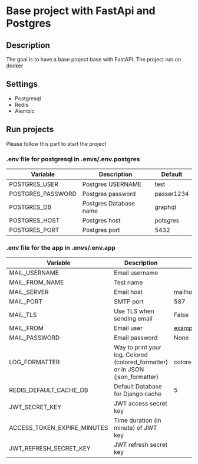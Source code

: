 # Base project with FastApi and Postgres


## Description
The goal is to have a base project base with FastAPI. The project run on docker

## Settings
* Postgresql
* Redis
* Alembic

## Run projects

Please follow this part to start the project

### .env file for postgresql in .envs/.env.postgres
| Variable          | Description            | Default    |
|-------------------|------------------------|------------|
| POSTGRES_USER     | Postgres USERNAME      | test       |
| POSTGRES_PASSWORD | Postgres password      | passer1234 |
| POSTGRES_DB       | Postgres Database name | graphql    |
| POSTGRES_HOST     | Postgres host          | potsgres   |
| POSTGRES_PORT     | Postgres port          | 5432       |

### .env file for the app in .envs/.env.app
| Variable                    | Description                                                                    | Default             | Example        |
|-----------------------------|--------------------------------------------------------------------------------|---------------------|----------------|
| MAIL_USERNAME               | Email username                                                                 |                     | Test           |
| MAIL_FROM_NAME              | Test name                                                                      |                     | test name      |
| MAIL_SERVER                 | Email host                                                                     | mailhog             | smtp.gmail.com |
| MAIL_PORT                   | SMTP port                                                                      | 587                 |                |
| MAIL_TLS                    | Use TLS when sending email                                                     | False               |                |
| MAIL_FROM                   | Email user                                                                     | example@example.com |                |
| MAIL_PASSWORD               | Email password                                                                 | None                |                |
| LOG_FORMATTER               | Way to print your log. Colored (colored_formatter) or in JSON (json_formatter) | colored_formatter   |                |
| REDIS_DEFAULT_CACHE_DB      | Default Database for Django cache                                              | 5                   | 0              |
| JWT_SECRET_KEY              | JWT access secret key                                                          |                     |                |
| ACCESS_TOKEN_EXPIRE_MINUTES | Time duration  (in minute) of JWT key                                          |                     |                |
| JWT_REFRESH_SECRET_KEY      | JWT refresh secret key                                                         |                     |                |

